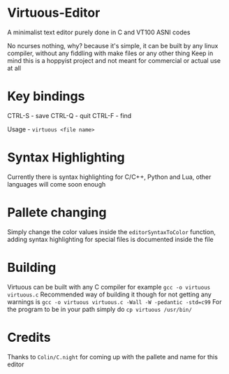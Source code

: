 # Virtuous-Editor
A minimalist text editor purely done in C and VT100 ASNI codes

No ncurses nothing, why? because it's simple, it can be built by any linux compiler, without any fiddling with make files or any other thing
Keep in mind this is a hoppyist project and not meant for commercial or actual use at all

# Key bindings
CTRL-S - save
CTRL-Q - quit
CTRL-F - find

Usage - ``virtuous <file name>``

# Syntax Highlighting
Currently there is syntax highlighting for C/C++, Python and Lua, other languages will come soon enough

# Pallete changing
Simply change the color values inside the ``editorSyntaxToColor`` function, adding syntax highlighting for special files is documented inside the file

# Building
Virtuous can be built with any C compiler for example
``gcc -o virtuous virtuous.c``
Recommended way of building it though for not getting any warnings is
``gcc -o virtuous virtuous.c -Wall -W -pedantic -std=c99``
For the program to be in your path simply do
``cp virtuous /usr/bin/``

# Credits
Thanks to ``Colin/C.night`` for coming up with the pallete and name for this editor

